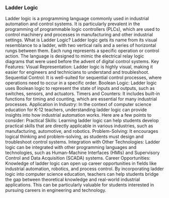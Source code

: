 ### Ladder Logic 

Ladder logic is a programming language commonly used in industrial automation and control systems. It is particularly prevalent in the programming of programmable logic controllers (PLCs), which are used to control machinery and processes in manufacturing and other industrial settings.
What is Ladder Logic?
Ladder logic gets its name from its visual resemblance to a ladder, with two vertical rails and a series of horizontal rungs between them. Each rung represents a specific operation or control action. The language is designed to mimic the electrical relay logic diagrams that were used before the advent of digital control systems.
Key Features:
Visual Representation: Ladder logic is highly visual, making it easier for engineers and technicians to understand and troubleshoot.
Sequential Control: It is well-suited for sequential control processes, where operations need to occur in a specific order.
Boolean Logic: Ladder logic uses Boolean logic to represent the state of inputs and outputs, such as switches, sensors, and actuators.
Timers and Counters: It includes built-in functions for timing and counting, which are essential for many industrial processes.
Application in Industry:
In the context of computer science education for K-12 teachers, understanding ladder logic can provide insights into how industrial automation works. Here are a few points to consider:
Practical Skills: Learning ladder logic can help students develop practical skills that are directly applicable in various industries, such as manufacturing, automotive, and robotics.
Problem-Solving: It encourages logical thinking and problem-solving, as students must design and troubleshoot control systems.
Integration with Other Technologies: Ladder logic can be integrated with other programming languages and technologies, such as Human-Machine Interfaces (HMIs) and Supervisory Control and Data Acquisition (SCADA) systems.
Career Opportunities: Knowledge of ladder logic can open up career opportunities in fields like industrial automation, robotics, and process control.
By incorporating ladder logic into computer science education, teachers can help students bridge the gap between theoretical knowledge and real-world industrial applications. This can be particularly valuable for students interested in pursuing careers in engineering and technology.
